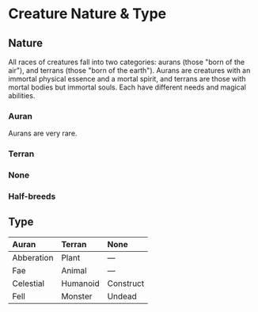 # Creature Nature & Type

## Nature

All races of creatures fall into two categories: aurans \(those "born of the air"\), and terrans \(those "born of the earth"\). Aurans are creatures with an immortal physical essence and a mortal spirit, and terrans are those with mortal bodies but immortal souls. Each have different needs and magical abilities.

### Auran

Aurans are very rare.

### Terran

### None

### Half-breeds

## Type

| Auran | Terran | None |
| :--- | :--- | :--- |
| Abberation | Plant | — |
| Fae | Animal | — |
| Celestial | Humanoid | Construct |
| Fell | Monster | Undead |

